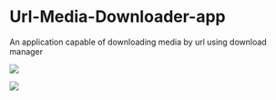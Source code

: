 # Url-Media-Downloader-app
An application capable of downloading media by url using download manager

![](screen1.jpg)

![](screen2.jpg)